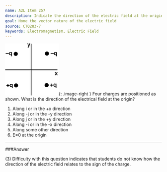 ```yaml
---
name: A2L Item 257
description: Indicate the direction of the electric field at the origin due to 4 charges.
goal: Hone the vector nature of the electric field
source: CTQ283-7
keywords: Electromagnetism, Electric Field
---
```


![Item257_fig1.gif](../images/Item257_fig1.gif){: .image-right } Four
charges are positioned as shown.  What is the direction of the
electrical field at the origin?

1. Along i or in the +x direction
2. Along -j or in the -y direction
3. Along j or in the +y direction
4. Along -i or in the -x direction
5. Along some other direction
6. E=0 at the origin


<hr/>

###Answer

(3) Difficulty with this question indicates that students do not know
how the direction of the electric field relates to the sign of the
charge.
